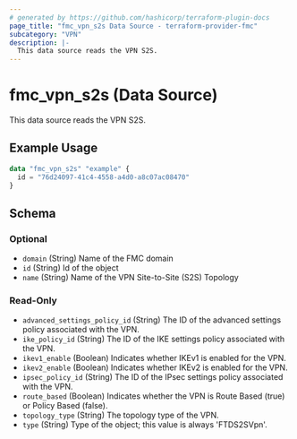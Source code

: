 ```yaml
---
# generated by https://github.com/hashicorp/terraform-plugin-docs
page_title: "fmc_vpn_s2s Data Source - terraform-provider-fmc"
subcategory: "VPN"
description: |-
  This data source reads the VPN S2S.
---
```


# fmc_vpn_s2s (Data Source)

This data source reads the VPN S2S.

## Example Usage

```terraform
data "fmc_vpn_s2s" "example" {
  id = "76d24097-41c4-4558-a4d0-a8c07ac08470"
}
```

<!-- schema generated by tfplugindocs -->
## Schema

### Optional

- `domain` (String) Name of the FMC domain
- `id` (String) Id of the object
- `name` (String) Name of the VPN Site-to-Site (S2S) Topology

### Read-Only

- `advanced_settings_policy_id` (String) The ID of the advanced settings policy associated with the VPN.
- `ike_policy_id` (String) The ID of the IKE settings policy associated with the VPN.
- `ikev1_enable` (Boolean) Indicates whether IKEv1 is enabled for the VPN.
- `ikev2_enable` (Boolean) Indicates whether IKEv2 is enabled for the VPN.
- `ipsec_policy_id` (String) The ID of the IPsec settings policy associated with the VPN.
- `route_based` (Boolean) Indicates whether the VPN is Route Based (true) or Policy Based (false).
- `topology_type` (String) The topology type of the VPN.
- `type` (String) Type of the object; this value is always 'FTDS2SVpn'.
